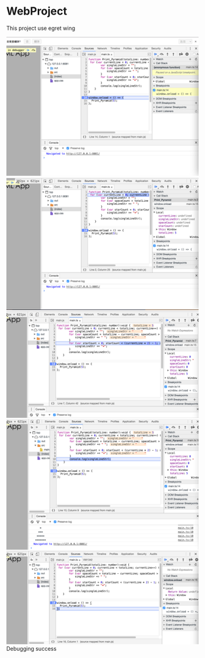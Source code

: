 # WebProject
This project use egret wing

![1](https://github.com/Tech-wizard/WebProject/blob/master/1.png?raw=true "1")
![2](https://github.com/Tech-wizard/WebProject/blob/master/2.png?raw=true "2")
![3](https://github.com/Tech-wizard/WebProject/blob/master/3.png?raw=true "3")
![4](https://github.com/Tech-wizard/WebProject/blob/master/4.png?raw=true "4")
![5](https://github.com/Tech-wizard/WebProject/blob/master/5.png?raw=true "5")
Debugging success
